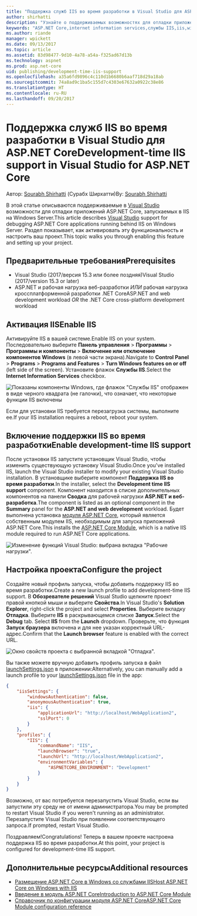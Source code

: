 ```yaml
---
title: "Поддержка служб IIS во время разработки в Visual Studio для ASP.NET Core"
author: shirhatti
description: "Узнайте о поддерживаемых возможностях для отладки приложений ASP.NET Core при запуске в IIS на Windows Server."
keywords: "ASP.NET Core,internet information services,службы IIS,iis,windows server,модуль asp.net core,отладка"
ms.author: riande
manager: wpickett
ms.date: 09/13/2017
ms.topic: article
ms.assetid: 83d98477-9d10-4a78-a54a-f325ad67d13b
ms.technology: aspnet
ms.prod: asp.net-core
uid: publishing/development-time-iis-support
ms.openlocfilehash: a35a6fd9896c4c110d1b6680b6aaf718d29a18ab
ms.sourcegitcommit: 74a8ad9c1ba5c155d7c4303e67632a0922c38e86
ms.translationtype: HT
ms.contentlocale: ru-RU
ms.lasthandoff: 09/20/2017
---
```

# <a name="development-time-iis-support-in-visual-studio-for-aspnet-core"></a><span data-ttu-id="6e94e-104">Поддержка служб IIS во время разработки в Visual Studio для ASP.NET Core</span><span class="sxs-lookup"><span data-stu-id="6e94e-104">Development-time IIS support in Visual Studio for ASP.NET Core</span></span>

<span data-ttu-id="6e94e-105">Автор: [Sourabh Shirhatti](https://twitter.com/sshirhatti) (Сурабх Ширхатти)</span><span class="sxs-lookup"><span data-stu-id="6e94e-105">By: [Sourabh Shirhatti](https://twitter.com/sshirhatti)</span></span>

<span data-ttu-id="6e94e-106">В этой статье описываются поддерживаемые в [Visual Studio](https://www.visualstudio.com/vs/) возможности для отладки приложений ASP.NET Core, запускаемых в IIS на Windows Server.</span><span class="sxs-lookup"><span data-stu-id="6e94e-106">This article describes [Visual Studio](https://www.visualstudio.com/vs/) support for debugging ASP.NET Core applications running behind IIS on Windows Server.</span></span> <span data-ttu-id="6e94e-107">Раздел показывает, как активировать эту функциональность и настроить ваш проект.</span><span class="sxs-lookup"><span data-stu-id="6e94e-107">This topic walks you through enabling this feature and setting up your project.</span></span>

## <a name="prerequisites"></a><span data-ttu-id="6e94e-108">Предварительные требования</span><span class="sxs-lookup"><span data-stu-id="6e94e-108">Prerequisites</span></span>

* <span data-ttu-id="6e94e-109">Visual Studio (2017/версия 15.3 или более поздняя)</span><span class="sxs-lookup"><span data-stu-id="6e94e-109">Visual Studio (2017/version 15.3 or later)</span></span>
* <span data-ttu-id="6e94e-110">ASP.NET и рабочая нагрузка веб-разработки *ИЛИ* рабочая нагрузка кроссплатформенной разработки .NET Core</span><span class="sxs-lookup"><span data-stu-id="6e94e-110">ASP.NET and web development workload *OR* the .NET Core cross-platform development workload</span></span>

## <a name="enable-iis"></a><span data-ttu-id="6e94e-111">Активация IIS</span><span class="sxs-lookup"><span data-stu-id="6e94e-111">Enable IIS</span></span>

<span data-ttu-id="6e94e-112">Активируйте IIS в вашей системе.</span><span class="sxs-lookup"><span data-stu-id="6e94e-112">Enable IIS on your system.</span></span> <span data-ttu-id="6e94e-113">Последовательно выберите **Панель управления** > **Программы** > **Программы и компоненты** > **Включение или отключение компонентов Windows** (в левой части экрана).</span><span class="sxs-lookup"><span data-stu-id="6e94e-113">Navigate to **Control Panel** > **Programs** > **Programs and Features** > **Turn Windows features on or off** (left side of the screen).</span></span> <span data-ttu-id="6e94e-114">Установите флажок **Службы IIS**.</span><span class="sxs-lookup"><span data-stu-id="6e94e-114">Select the **Internet Information Services** checkbox.</span></span>

![Показаны компоненты Windows, где флажок "Службы IIS" отображен в виде черного квадрата (не галочки), что означает, что некоторые функции IIS включены](development-time-iis-support/_static/enable_iis.png)

<span data-ttu-id="6e94e-116">Если для установки IIS требуется перезагрузка системы, выполните ее.</span><span class="sxs-lookup"><span data-stu-id="6e94e-116">If your IIS installation requires a reboot, reboot your system.</span></span>

## <a name="enable-development-time-iis-support"></a><span data-ttu-id="6e94e-117">Включение поддержки IIS во время разработки</span><span class="sxs-lookup"><span data-stu-id="6e94e-117">Enable development-time IIS support</span></span>

<span data-ttu-id="6e94e-118">После установки IIS запустите установщик Visual Studio, чтобы изменить существующую установку Visual Studio.</span><span class="sxs-lookup"><span data-stu-id="6e94e-118">Once you've installed IIS, launch the Visual Studio installer to modify your existing Visual Studio installation.</span></span> <span data-ttu-id="6e94e-119">В установщике выберите компонент **Поддержка IIS во время разработки**.</span><span class="sxs-lookup"><span data-stu-id="6e94e-119">In the installer, select the **Development time IIS support** component.</span></span> <span data-ttu-id="6e94e-120">Компонент находится в списке дополнительных компонентов на панели **Сводка** для рабочей нагрузки **ASP.NET и веб-разработка**.</span><span class="sxs-lookup"><span data-stu-id="6e94e-120">The component is listed as an optional component in the **Summary** panel for the **ASP.NET and web development** workload.</span></span> <span data-ttu-id="6e94e-121">Будет выполнена установка [модуля ASP.NET Core](xref:fundamentals/servers/aspnet-core-module), который является собственным модулем IIS, необходимым для запуска приложений ASP.NET Core.</span><span class="sxs-lookup"><span data-stu-id="6e94e-121">This installs the [ASP.NET Core Module](xref:fundamentals/servers/aspnet-core-module), which is a native IIS module required to run ASP.NET Core applications.</span></span>

![Изменение функций Visual Studio: выбрана вкладка "Рабочие нагрузки".](development-time-iis-support/_static/development_time_support.png)

## <a name="configure-the-project"></a><span data-ttu-id="6e94e-125">Настройка проекта</span><span class="sxs-lookup"><span data-stu-id="6e94e-125">Configure the project</span></span>

<span data-ttu-id="6e94e-126">Создайте новый профиль запуска, чтобы добавить поддержку IIS во время разработки.</span><span class="sxs-lookup"><span data-stu-id="6e94e-126">Create a new launch profile to add development-time IIS support.</span></span> <span data-ttu-id="6e94e-127">В **Обозревателе решений** Visual Studio щелкните проект правой кнопкой мыши и выберите **Свойства**.</span><span class="sxs-lookup"><span data-stu-id="6e94e-127">In Visual Studio's **Solution Explorer**, right-click the project and select **Properties**.</span></span> <span data-ttu-id="6e94e-128">Выберите вкладку **Отладка**. Выберите **IIS** в раскрывающемся списке **Запуск**.</span><span class="sxs-lookup"><span data-stu-id="6e94e-128">Select the **Debug** tab. Select **IIS** from the **Launch** dropdown.</span></span> <span data-ttu-id="6e94e-129">Проверьте, что функция **Запуск браузера** включена и для нее указан корректный URL-адрес.</span><span class="sxs-lookup"><span data-stu-id="6e94e-129">Confirm that the **Launch browser** feature is enabled with the correct URL.</span></span>

![Окно свойств проекта с выбранной вкладкой "Отладка".](development-time-iis-support/_static/project_properties.png)

<span data-ttu-id="6e94e-134">Вы также можете вручную добавить профиль запуска в файл [launchSettings.json](http://json.schemastore.org/launchsettings) в приложении:</span><span class="sxs-lookup"><span data-stu-id="6e94e-134">Alternatively, you can manually add a launch profile to your [launchSettings.json](http://json.schemastore.org/launchsettings) file in the app:</span></span>

```json
{
    "iisSettings": {
        "windowsAuthentication": false,
        "anonymousAuthentication": true,
        "iis": {
            "applicationUrl": "http://localhost/WebApplication2",
            "sslPort": 0
        }
    },
    "profiles": {
        "IIS": {
            "commandName": "IIS",
            "launchBrowser": "true",
            "launchUrl": "http://localhost/WebApplication2",
            "environmentVariables": {
                "ASPNETCORE_ENVIRONMENT": "Development"
            }
        }
    }
}
```

<span data-ttu-id="6e94e-135">Возможно, от вас потребуется перезапустить Visual Studio, если вы запустили эту среду не от имени администратора.</span><span class="sxs-lookup"><span data-stu-id="6e94e-135">You may be prompted to restart Visual Studio if you weren't running as an administrator.</span></span> <span data-ttu-id="6e94e-136">Перезапустите Visual Studio при появлении соответствующего запроса.</span><span class="sxs-lookup"><span data-stu-id="6e94e-136">If prompted, restart Visual Studio.</span></span>

<span data-ttu-id="6e94e-137">Поздравляем!</span><span class="sxs-lookup"><span data-stu-id="6e94e-137">Congratulations!</span></span> <span data-ttu-id="6e94e-138">Теперь в вашем проекте настроена поддержка IIS во время разработки.</span><span class="sxs-lookup"><span data-stu-id="6e94e-138">At this point, your project is configured for development-time IIS support.</span></span> 

## <a name="additional-resources"></a><span data-ttu-id="6e94e-139">Дополнительные ресурсы</span><span class="sxs-lookup"><span data-stu-id="6e94e-139">Additional resources</span></span>

* [<span data-ttu-id="6e94e-140">Размещение ASP.NET Core в Windows со службами IIS</span><span class="sxs-lookup"><span data-stu-id="6e94e-140">Host ASP.NET Core on Windows with IIS</span></span>](xref:publishing/iis)
* [<span data-ttu-id="6e94e-141">Введение в модуль ASP.NET Core</span><span class="sxs-lookup"><span data-stu-id="6e94e-141">Introduction to ASP.NET Core Module</span></span>](xref:fundamentals/servers/aspnet-core-module)
* [<span data-ttu-id="6e94e-142">Справочник по конфигурации модуля ASP.NET Core</span><span class="sxs-lookup"><span data-stu-id="6e94e-142">ASP.NET Core Module configuration reference</span></span>](xref:hosting/aspnet-core-module)
